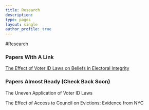 ```yaml
---
title: Research
description: 
type: pages
layout: single
author_profile: true
---
```


#Research

### Papers With A Link

[The Effect of Voter ID Laws on Beliefs in Electoral Integrity](../papers/attitudes_voter_id.pdf) 

### Papers Almost Ready (Check Back Soon)

The Uneven Application of Voter ID Laws

The Effect of Access to Council on Evictions: Evidence from NYC

